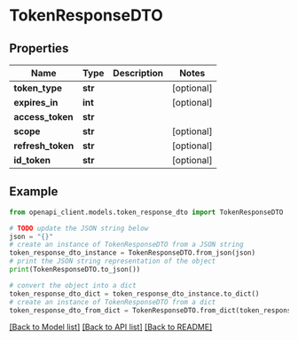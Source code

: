 # TokenResponseDTO


## Properties

Name | Type | Description | Notes
------------ | ------------- | ------------- | -------------
**token_type** | **str** |  | [optional] 
**expires_in** | **int** |  | [optional] 
**access_token** | **str** |  | 
**scope** | **str** |  | [optional] 
**refresh_token** | **str** |  | [optional] 
**id_token** | **str** |  | [optional] 

## Example

```python
from openapi_client.models.token_response_dto import TokenResponseDTO

# TODO update the JSON string below
json = "{}"
# create an instance of TokenResponseDTO from a JSON string
token_response_dto_instance = TokenResponseDTO.from_json(json)
# print the JSON string representation of the object
print(TokenResponseDTO.to_json())

# convert the object into a dict
token_response_dto_dict = token_response_dto_instance.to_dict()
# create an instance of TokenResponseDTO from a dict
token_response_dto_from_dict = TokenResponseDTO.from_dict(token_response_dto_dict)
```
[[Back to Model list]](../README.md#documentation-for-models) [[Back to API list]](../README.md#documentation-for-api-endpoints) [[Back to README]](../README.md)


